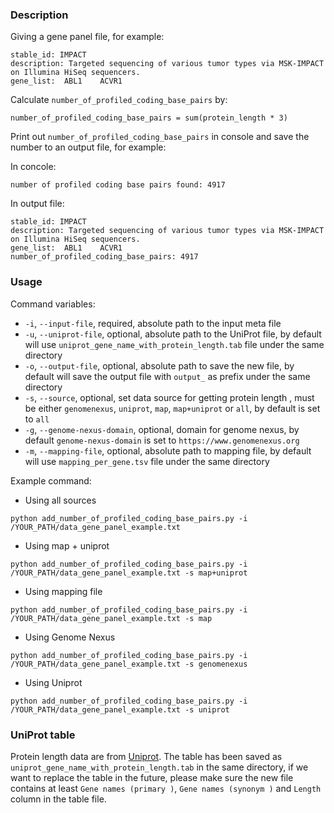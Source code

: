 ### Description
Giving a gene panel file, for example:
```
stable_id: IMPACT
description: Targeted sequencing of various tumor types via MSK-IMPACT on Illumina HiSeq sequencers.
gene_list:	ABL1	ACVR1
```
Calculate `number_of_profiled_coding_base_pairs` by:
```
number_of_profiled_coding_base_pairs = sum(protein_length * 3)
```
Print out `number_of_profiled_coding_base_pairs` in console and save the number to an output file, for example:

In concole:
```
number of profiled coding base pairs found: 4917
```
In output file:
```
stable_id: IMPACT
description: Targeted sequencing of various tumor types via MSK-IMPACT on Illumina HiSeq sequencers.
gene_list:	ABL1	ACVR1
number_of_profiled_coding_base_pairs: 4917
```

### Usage
Command variables:
- `-i`, `--input-file`, required, absolute path to the input meta file
- `-u`, `--uniprot-file`, optional, absolute path to the UniProt file, by default will use `uniprot_gene_name_with_protein_length.tab` file under the same directory
- `-o`, `--output-file`, optional, absolute path to save the new file, by default will save the output file with `output_` as prefix under the same directory
- `-s`, `--source`, optional, set data source for getting protein length , must be either `genomenexus`,  `uniprot`, `map`, `map+uniprot` or `all`, by default is set to `all`
- `-g`, `--genome-nexus-domain`, optional, domain for genome nexus, by default `genome-nexus-domain` is set to `https://www.genomenexus.org`
- `-m`, `--mapping-file`, optional, absolute path to mapping file, by default will use `mapping_per_gene.tsv` file under the same directory

Example command:
- Using all sources
```
python add_number_of_profiled_coding_base_pairs.py -i /YOUR_PATH/data_gene_panel_example.txt
```

- Using map + uniprot
```
python add_number_of_profiled_coding_base_pairs.py -i /YOUR_PATH/data_gene_panel_example.txt -s map+uniprot
```

- Using mapping file
```
python add_number_of_profiled_coding_base_pairs.py -i /YOUR_PATH/data_gene_panel_example.txt -s map

```
- Using Genome Nexus
```
python add_number_of_profiled_coding_base_pairs.py -i /YOUR_PATH/data_gene_panel_example.txt -s genomenexus
```

- Using Uniprot
```
python add_number_of_profiled_coding_base_pairs.py -i /YOUR_PATH/data_gene_panel_example.txt -s uniprot
```

### UniProt table
Protein length data are from [Uniprot](https://www.uniprot.org/uniprot/?query=reviewed:yes%20taxonomy:9606). The table has been saved as `uniprot_gene_name_with_protein_length.tab` in the same directory, if we want to replace the table in the future, please make sure the new file contains at least `Gene names (primary )`, `Gene names (synonym )` and `Length` column in the table file.